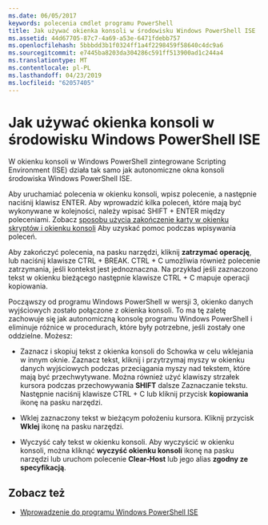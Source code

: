 ```yaml
---
ms.date: 06/05/2017
keywords: polecenia cmdlet programu PowerShell
title: Jak używać okienka konsoli w środowisku Windows PowerShell ISE
ms.assetid: 44d67705-87c7-4a69-a53e-6471fdebb757
ms.openlocfilehash: 5bbbdd3b1f0324ff1a4f2298459f58640c4dc9a6
ms.sourcegitcommit: e7445ba8203da304286c591ff513900ad1c244a4
ms.translationtype: MT
ms.contentlocale: pl-PL
ms.lasthandoff: 04/23/2019
ms.locfileid: "62057405"
---
```

# <a name="how-to-use-the-console-pane-in-the-windows-powershell-ise"></a>Jak używać okienka konsoli w środowisku Windows PowerShell ISE

W okienku konsoli w Windows PowerShell zintegrowane Scripting Environment (ISE) działa tak samo jak autonomiczne okna konsoli środowiska Windows PowerShell ISE.

Aby uruchamiać polecenia w okienku konsoli, wpisz polecenie, a następnie naciśnij klawisz ENTER. Aby wprowadzić kilka poleceń, które mają być wykonywane w kolejności, należy wpisać SHIFT + ENTER między poleceniami. Zobacz [sposobu użycia zakończenie karty w okienku skryptów i okienku konsoli](How-to-Use-Tab-Completion-in-the-Script-Pane-and-Console-Pane.md) Aby uzyskać pomoc podczas wpisywania poleceń.

Aby zakończyć polecenia, na pasku narzędzi, kliknij **zatrzymać operację**, lub naciśnij klawisze CTRL + BREAK. CTRL + C umożliwia również polecenie zatrzymania, jeśli kontekst jest jednoznaczna. Na przykład jeśli zaznaczono tekst w okienku bieżącego następnie klawisze CTRL + C mapuje operacji kopiowania.

Począwszy od programu Windows PowerShell w wersji 3, okienko danych wyjściowych zostało połączone z okienka konsoli. To ma tę zaletę zachowuje się jak autonomiczną konsolę programu Windows PowerShell i eliminuje różnice w procedurach, które były potrzebne, jeśli zostały one oddzielne. Możesz:

- Zaznacz i skopiuj tekst z okienka konsoli do Schowka w celu wklejania w innym oknie. Zaznacz tekst, kliknij i przytrzymaj myszy w okienku danych wyjściowych podczas przeciągania myszy nad tekstem, które mają być przechwytywane. Można również użyć klawiszy strzałek kursora podczas przechowywania **SHIFT** dalsze Zaznaczanie tekstu. Następnie naciśnij klawisze CTRL + C lub kliknij przycisk **kopiowania** ikonę na pasku narzędzi.

- Wklej zaznaczony tekst w bieżącym położeniu kursora. Kliknij przycisk **Wklej** ikonę na pasku narzędzi.

- Wyczyść cały tekst w okienku konsoli. Aby wyczyścić w okienku konsoli, można kliknąć **wyczyść okienku konsoli** ikonę na pasku narzędzi lub uruchom polecenie **Clear-Host** lub jego alias **zgodny ze specyfikacją**.

## <a name="see-also"></a>Zobacz też

- [Wprowadzenie do programu Windows PowerShell ISE](Introducing-the-Windows-PowerShell-ISE.md)